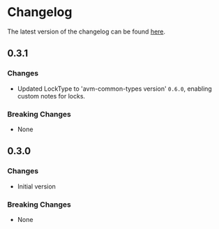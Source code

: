 # Changelog

The latest version of the changelog can be found [here](https://github.com/Azure/bicep-registry-modules/blob/main/avm/res/network/ip-group/CHANGELOG.md).

## 0.3.1

### Changes

- Updated LockType to 'avm-common-types version' `0.6.0`, enabling custom notes for locks.

### Breaking Changes

- None

## 0.3.0

### Changes

- Initial version

### Breaking Changes

- None
